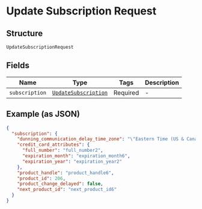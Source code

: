 
# Update Subscription Request

## Structure

`UpdateSubscriptionRequest`

## Fields

| Name | Type | Tags | Description |
|  --- | --- | --- | --- |
| `subscription` | [`UpdateSubscription`](../../doc/models/update-subscription.md) | Required | - |

## Example (as JSON)

```json
{
  "subscription": {
    "dunning_communication_delay_time_zone": "\"Eastern Time (US & Canada)\"",
    "credit_card_attributes": {
      "full_number": "full_number2",
      "expiration_month": "expiration_month6",
      "expiration_year": "expiration_year2"
    },
    "product_handle": "product_handle6",
    "product_id": 206,
    "product_change_delayed": false,
    "next_product_id": "next_product_id6"
  }
}
```

